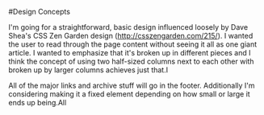 #Design Concepts

I'm going for a straightforward, basic design influenced loosely by Dave Shea's CSS Zen Garden design (http://csszengarden.com/215/). I wanted the user to read through the page content without seeing it all as one giant article. I wanted to emphasize that it's broken up in different pieces and I think the concept of using two half-sized columns next to each other with broken up by larger columns achieves just that.I

All of the major links and archive stuff will go in the footer. Additionally I'm considering making it a fixed element depending on how small or large it ends up being.All
